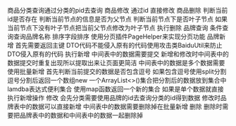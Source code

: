 商品分类查询通过分类的pid去查询
商品修改 通过id 直接修改
商品删除 判断当前id是否存在 判断当前节点的信息是否为父节点 判断当前节点下是否叶子节点
如果当前节点下没有叶子节点把当前父节点修改为叶子节点 执行删除
品牌查询 条件查询查询品牌名称 排序字段排序 使用分页插件PageHelper来实现分页功能 
品牌新增 首先需要返回主键 DTO代码不能侵入原有的代码使用攻击类BaiduUtil来防止DTO侵入原有的代码 执行新增
中间表中的数据需要提交 新增和修改时中间表中的数据提交时重复出现所以提取出来让页面更简洁
中间表中的数据是多个数据需要使用批量新增 首先判断当前提交的数据是否包含逗号 如果包含逗号使用split分割逗号分割后返回一个数组new 一个ArrayList<>()集合把分割后的数据放到集合中
lamdba表达式便利集合 使用map函数返回一个新的集合 如果是单个数据就直接执行新增操作
修改 会先分类需要使用品牌的id去查询分类的id得到数据 修改时品牌表中的数据可以直接新增 中间表中的数据需要删除掉在批量新增 
删除 删除时需要把品牌表中的数据和中间表中的数据一起删除掉